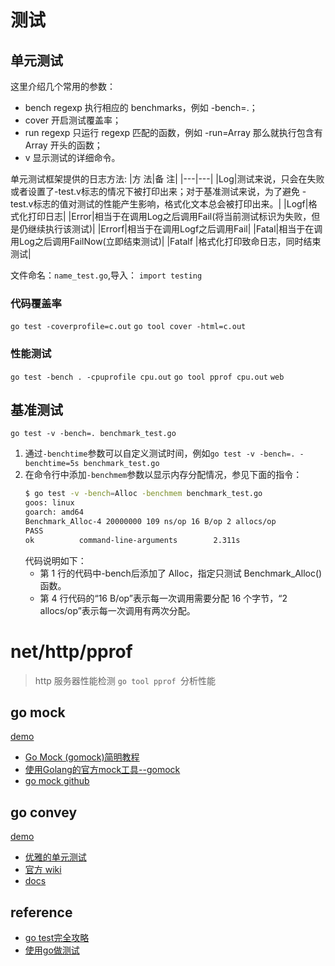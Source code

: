 # 测试
## 单元测试
这里介绍几个常用的参数：
- bench regexp 执行相应的 benchmarks，例如 -bench=.；
- cover 开启测试覆盖率；
- run regexp 只运行 regexp 匹配的函数，例如 -run=Array 那么就执行包含有 Array 开头的函数；
- v 显示测试的详细命令。

单元测试框架提供的日志方法: 
|方  法|备  注|
|---|---|
|Log|测试来说，只会在失败或者设置了-test.v标志的情况下被打印出来；对于基准测试来说，为了避免 -test.v标志的值对测试的性能产生影响，格式化文本总会被打印出来。|
|Logf|格式化打印日志|
|Error|相当于在调用Log之后调用Fail(将当前测试标识为失败，但是仍继续执行该测试)|
|Errorf|相当于在调用Logf之后调用Fail|
|Fatal|相当于在调用Log之后调用FailNow(立即结束测试)|
|Fatalf	|格式化打印致命日志，同时结束测试|

文件命名：`name_test.go`,导入： `import testing`

### 代码覆盖率
`go test -coverprofile=c.out`
`go tool cover -html=c.out`

### 性能测试
`go test -bench . -cpuprofile cpu.out`
`go tool pprof cpu.out`
`web`


## 基准测试
`go test -v -bench=. benchmark_test.go`

1. 通过`-benchtime`参数可以自定义测试时间，例如`go test -v -bench=. -benchtime=5s benchmark_test.go`
2. 在命令行中添加`-benchmem`参数以显示内存分配情况，参见下面的指令：
    ```bash
    $ go test -v -bench=Alloc -benchmem benchmark_test.go
    goos: linux
    goarch: amd64
    Benchmark_Alloc-4 20000000 109 ns/op 16 B/op 2 allocs/op
    PASS
    ok          command-line-arguments        2.311s
    ```
    代码说明如下：
    - 第 1 行的代码中-bench后添加了 Alloc，指定只测试 Benchmark_Alloc() 函数。
    - 第 4 行代码的“16 B/op”表示每一次调用需要分配 16 个字节，“2 allocs/op”表示每一次调用有两次分配。

# net/http/pprof 
> http 服务器性能检测
`go tool pprof `分析性能


## go mock
[demo](./gomock_demo/t1.go)

- [Go Mock (gomock)简明教程](https://geektutu.com/post/quick-gomock.html)
- [使用Golang的官方mock工具--gomock](https://www.jianshu.com/p/598a11bbdafb)
- [go mock github](https://github.com/golang/mock)

## go convey
[demo](./goconvey_demo/t3_test.go)

- [优雅的单元测试](https://studygolang.com/articles/1513)
- [官方 wiki](https://github.com/smartystreets/goconvey/wiki/Assertions)
- [docs](https://gowalker.org/github.com/smartystreets/goconvey)

## reference
- [go test完全攻略](http://c.biancheng.net/view/124.html)
- [使用go做测试](https://zhuanlan.zhihu.com/p/168539526)

